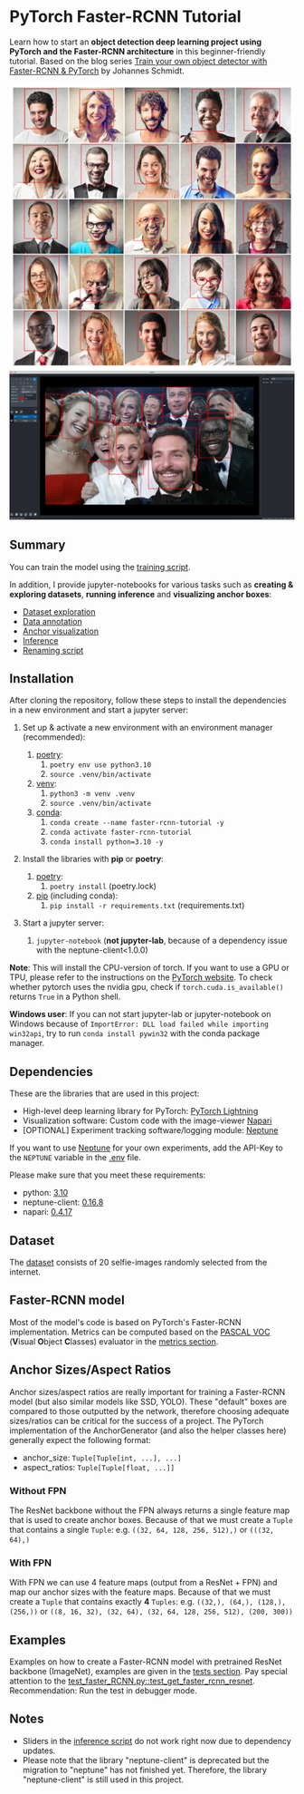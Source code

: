 # PyTorch Faster-RCNN Tutorial

Learn how to start an **object detection deep learning project using
PyTorch and the Faster-RCNN architecture** in this beginner-friendly tutorial.
Based on the blog
series [Train your own object detector with Faster-RCNN & PyTorch](https://johschmidt42.medium.com/train-your-own-object-detector-with-faster-rcnn-pytorch-8d3c759cfc70)
by Johannes Schmidt.

![image1](docs/images/image1.png)
![image2](docs/images/image2.png)

## Summary

You can train the model using the [training script](training_script.py).

In addition, I provide jupyter-notebooks for various tasks such as
**creating & exploring datasets**,
**running inference** and
**visualizing anchor boxes**:

- [Dataset exploration](dataset_exploration_script.ipynb)
- [Data annotation](annotation_script.ipynb)
- [Anchor visualization](anchor_script.ipynb)
- [Inference](inference_script.ipynb)
- [Renaming script](rename_files_script.ipynb)

## Installation

After cloning the repository, follow these steps to install the dependencies in a new environment and start a jupyter
server:

1. Set up & activate a new environment with an environment manager (recommended):
    1. [poetry](https://python-poetry.org/):
        1. `poetry env use python3.10`
        2. `source .venv/bin/activate`
    2. [venv](https://docs.python.org/3/library/venv.html):
        1. `python3 -m venv .venv`
        2. `source .venv/bin/activate`
    3. [conda](https://docs.conda.io/en/latest/miniconda.html):
        1. `conda create --name faster-rcnn-tutorial -y`
        2. `conda activate faster-rcnn-tutorial`
        3. `conda install python=3.10 -y`

2. Install the libraries with **pip** or **poetry**:
    1. [poetry](https://python-poetry.org/):
        1. `poetry install` (poetry.lock)
    2. [pip](https://pip.pypa.io/en/stable/) (including conda):
        1. `pip install -r requirements.txt` (requirements.txt)

3. Start a jupyter server:
    1. `jupyter-notebook` (**not jupyter-lab**, because of a dependency issue with the neptune-client<1.0.0)

**Note**: This will install the CPU-version of torch.
If you want to use a GPU or TPU, please refer to the instructions
on the [PyTorch website](https://pytorch.org/).
To check whether pytorch uses the nvidia gpu, check
if `torch.cuda.is_available()` returns `True` in a Python shell.

**Windows user**: If you can not start jupyter-lab or jupyter-notebook on Windows because of
`ImportError: DLL load failed while importing win32api`, try to run `conda install pywin32` with the conda package
manager.

## Dependencies

These are the libraries that are used in this project:

- High-level deep learning library for PyTorch: [PyTorch Lightning](https://www.pytorchlightning.ai/)
- Visualization software: Custom code with the image-viewer [Napari](https://napari.org/)
- [OPTIONAL] Experiment tracking software/logging module: [Neptune](https://neptune.ai/)

If you want to use [Neptune](https://neptune.ai/) for your own experiments, add the API-Key to the `NEPTUNE` variable in
the [.env](.env) file.

Please make sure that you meet these requirements:

- python: [3.10](https://www.python.org/downloads/)
- neptune-client: [0.16.8](https://github.com/neptune-ai/neptune-client/releases/tag/0.16.18)
- napari: [0.4.17](https://github.com/napari/napari/releases/tag/v0.4.17)

## Dataset

The [dataset](https://github.com/johschmidt42/PyTorch-Object-Detection-Faster-RCNN-Tutorial/tree/master/src/pytorch_faster_rcnn_tutorial/data/heads/input)
consists of 20 selfie-images randomly selected from the internet.

## Faster-RCNN model

Most of the model's code is based on PyTorch's Faster-RCNN implementation. Metrics can be computed based on
the [PASCAL VOC](http://host.robots.ox.ac.uk/pascal/VOC/) (**V**isual **O**bject **C**lasses) evaluator in
the [metrics section](pytorch_faster_rcnn_tutorial/metrics).

## Anchor Sizes/Aspect Ratios

Anchor sizes/aspect ratios are really important for training a Faster-RCNN model (but also similar models like SSD,
YOLO). These "default" boxes are compared to those outputted by the network, therefore choosing adequate sizes/ratios
can be critical for the success of a project. The PyTorch implementation of the AnchorGenerator (and also the helper
classes here) generally expect the following format:

- anchor_size: `Tuple[Tuple[int, ...], ...]`
- aspect_ratios: `Tuple[Tuple[float, ...]]`

### Without FPN

The ResNet backbone without the FPN always returns a single feature map that is used to create anchor boxes. Because of
that we must create a `Tuple` that contains a single `Tuple`: e.g. `((32, 64, 128, 256, 512),)` or `(((32, 64),)`

### With FPN

With FPN we can use 4 feature maps (output from a ResNet + FPN) and map our anchor sizes with the feature maps. Because
of that we must create a `Tuple` that contains exactly **4** `Tuples`: e.g. `((32,), (64,), (128,), (256,))`
or `((8, 16, 32), (32, 64), (32, 64, 128, 256, 512), (200, 300))`

## Examples

Examples on how to create a Faster-RCNN model with pretrained ResNet backbone (ImageNet), examples are given in
the [tests section](tests). Pay special attention to
the [test_faster_RCNN.py::test_get_faster_rcnn_resnet](tests/test_faster_RCNN.py).
Recommendation: Run the test in debugger mode.

## Notes

- Sliders in the [inference script](inference_script.ipynb) do not work right now due to dependency updates.
- Please note that the library "neptune-client" is deprecated but the migration to "neptune" has not finished yet.
  Therefore, the library "neptune-client" is still used in this project.
